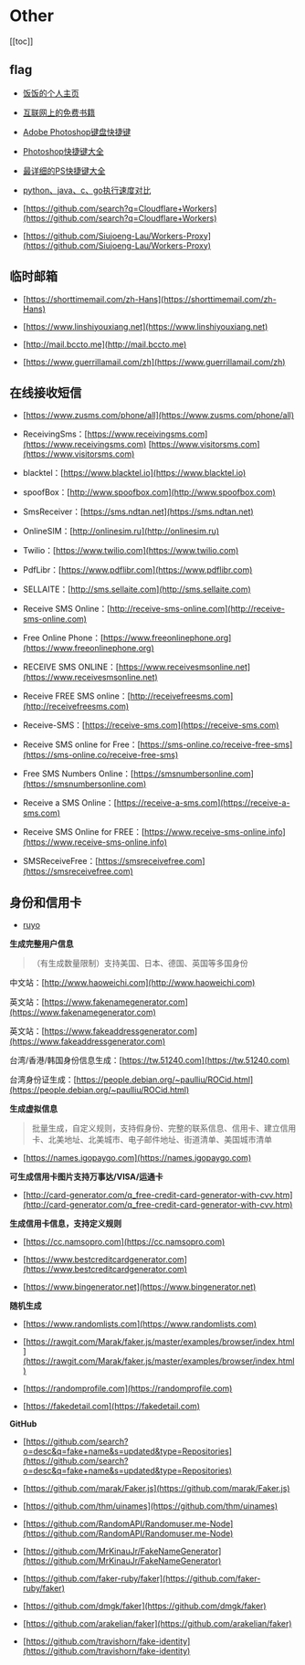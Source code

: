 # Other


[[toc]]




## flag

* [饭饭的个人主页](https://github.com/noisky/Homepage)

* [互联网上的免费书籍](https://github.com/ruanyf/free-books)


* [Adobe Photoshop键盘快捷键](https://helpx.adobe.com/cn/photoshop/using/default-keyboard-shortcuts.html)

* [Photoshop快捷键大全](http://www.ip138.com/photoshop)

* [最详细的PS快捷键大全](http://www.360doc.com/content/19/0507/02/9060464_833889392.shtml)

* [python、java、c、go执行速度对比](https://www.jianshu.com/p/d60eff598aa0)


* [https://github.com/search?q=Cloudflare+Workers](https://github.com/search?q=Cloudflare+Workers)

* [https://github.com/Siujoeng-Lau/Workers-Proxy](https://github.com/Siujoeng-Lau/Workers-Proxy)


## 临时邮箱


* [https://shorttimemail.com/zh-Hans](https://shorttimemail.com/zh-Hans)

* [https://www.linshiyouxiang.net](https://www.linshiyouxiang.net)

* [http://mail.bccto.me](http://mail.bccto.me)

* [https://www.guerrillamail.com/zh](https://www.guerrillamail.com/zh)



## 在线接收短信

* [https://www.zusms.com/phone/all](https://www.zusms.com/phone/all)

* ReceivingSms：[https://www.receivingsms.com](https://www.receivingsms.com)
[https://www.visitorsms.com](https://www.visitorsms.com)

* blacktel：[https://www.blacktel.io](https://www.blacktel.io)

* spoofBox：[http://www.spoofbox.com](http://www.spoofbox.com)

* SmsReceiver：[https://sms.ndtan.net](https://sms.ndtan.net)

* OnlineSIM：[http://onlinesim.ru](http://onlinesim.ru)

* Twilio：[https://www.twilio.com](https://www.twilio.com)

* PdfLibr：[https://www.pdflibr.com](https://www.pdflibr.com)

* SELLAITE：[http://sms.sellaite.com](http://sms.sellaite.com)

* Receive SMS Online：[http://receive-sms-online.com](http://receive-sms-online.com)

* Free Online Phone：[https://www.freeonlinephone.org](https://www.freeonlinephone.org)

* RECEIVE SMS ONLINE：[https://www.receivesmsonline.net](https://www.receivesmsonline.net)

* Receive FREE SMS online：[http://receivefreesms.com](http://receivefreesms.com)

* Receive-SMS：[https://receive-sms.com](https://receive-sms.com)

* Receive SMS online for Free：[https://sms-online.co/receive-free-sms](https://sms-online.co/receive-free-sms)

* Free SMS Numbers Online：[https://smsnumbersonline.com](https://smsnumbersonline.com)

* Receive a SMS Online：[https://receive-a-sms.com](https://receive-a-sms.com)

* Receive SMS Online for FREE：[https://www.receive-sms-online.info](https://www.receive-sms-online.info)

* SMSReceiveFree：[https://smsreceivefree.com](https://smsreceivefree.com)




## 身份和信用卡

* [ruyo](https://51.ruyo.net/%E8%99%9A%E6%8B%9F%E8%BA%AB%E4%BB%BD%E4%BF%A1%E7%94%A8%E5%8D%A1%E7%94%9F%E6%88%90)

**生成完整用户信息**

> （有生成数量限制）支持美国、日本、德国、英国等多国身份

中文站：[http://www.haoweichi.com](http://www.haoweichi.com)

英文站：[https://www.fakenamegenerator.com](https://www.fakenamegenerator.com)

英文站：[https://www.fakeaddressgenerator.com](https://www.fakeaddressgenerator.com)

台湾/香港/韩国身份信息生成：[https://tw.51240.com](https://tw.51240.com)

台湾身份证生成：[https://people.debian.org/~paulliu/ROCid.html](https://people.debian.org/~paulliu/ROCid.html)


**生成虚拟信息**

> 批量生成，自定义规则，支持假身份、完整的联系信息、信用卡、建立信用卡、北美地址、北美城市、电子邮件地址、街道清单、美国城市清单

* [https://names.igopaygo.com](https://names.igopaygo.com)


**可生成信用卡图片支持万事达/VISA/运通卡**

* [http://card-generator.com/q_free-credit-card-generator-with-cvv.htm](http://card-generator.com/q_free-credit-card-generator-with-cvv.htm)


**生成信用卡信息，支持定义规则**

* [https://cc.namsopro.com](https://cc.namsopro.com)

* [https://www.bestcreditcardgenerator.com](https://www.bestcreditcardgenerator.com)

* [https://www.bingenerator.net](https://www.bingenerator.net)



**随机生成**

* [https://www.randomlists.com](https://www.randomlists.com)

* [https://rawgit.com/Marak/faker.js/master/examples/browser/index.html](https://rawgit.com/Marak/faker.js/master/examples/browser/index.html)

* [https://randomprofile.com](https://randomprofile.com)

* [https://fakedetail.com](https://fakedetail.com)


**GitHub**

* [https://github.com/search?o=desc&q=fake+name&s=updated&type=Repositories](https://github.com/search?o=desc&q=fake+name&s=updated&type=Repositories)


* [https://github.com/marak/Faker.js](https://github.com/marak/Faker.js)

* [https://github.com/thm/uinames](https://github.com/thm/uinames)

* [https://github.com/RandomAPI/Randomuser.me-Node](https://github.com/RandomAPI/Randomuser.me-Node)

* [https://github.com/MrKinauJr/FakeNameGenerator](https://github.com/MrKinauJr/FakeNameGenerator)

* [https://github.com/faker-ruby/faker](https://github.com/faker-ruby/faker)

* [https://github.com/dmgk/faker](https://github.com/dmgk/faker)

* [https://github.com/arakelian/faker](https://github.com/arakelian/faker)

* [https://github.com/travishorn/fake-identity](https://github.com/travishorn/fake-identity)


